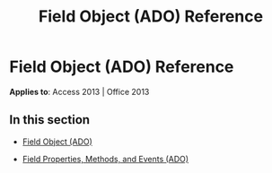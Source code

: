 ﻿---
title: Field Object (ADO) Reference
TOCTitle: Field Object (ADO)
ms:assetid: c718c40e-48bb-40e3-a3d4-a9580518cbbf
ms:mtpsurl: https://msdn.microsoft.com/en-us/library/JJ249970(v=office.15)
ms:contentKeyID: 48547634
ms.date: 09/18/2015
mtps_version: v=office.15
---

# Field Object (ADO) Reference


**Applies to**: Access 2013 | Office 2013

## In this section

  - [Field Object (ADO)](field-object-ado.md)

  - [Field Properties, Methods, and Events (ADO)](field-properties-methods-and-events-ado.md)

